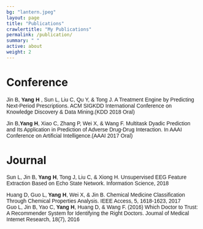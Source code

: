 ```yaml
---
bg: "lantern.jpeg"
layout: page
title: "Publications"
crawlertitle: "My Publications"
permalink: /publication/
summary: " "
active: about
weight: 2
---
```

# Conference
<font face="arial">Jin B, </font> <font face="arial"><b>Yang H</b></font> <font face="arial">, Sun L, Liu C, Qu Y, & Tong J. A Treatment Engine by Predicting Next-Period Prescriptions. ACM SIGKDD International Conference on Knowledge Discovery & Data Mining.(KDD 2018 Oral)</font><br>

<font face="arial">Jin B,</font><font face="arial"><b>Yang H</b></font><font face="arial">, Xiao C, Zhang P, Wei X, & Wang F. Multitask Dyadic Prediction and Its Application in Prediction of Adverse Drug-Drug Interaction. In AAAI Conference on Artificial Intelligence.(AAAI 2017 Oral)</font>

# Journal

<font face="arial">Sun L, Jin B, </font><font face="arial"><b>Yang H</b></font><font face="arial">, Tong J, Liu C, & Xiong H. Unsupervised EEG Feature Extraction Based on Echo State Network. Information Science, 2018</font>
<br>

<font face="arial">Huang D, Guo L, </font><font face="arial"><b>Yang H</b></font><font face="arial">, Wei X, & Jin B. Chemical Medicine Classification Through Chemical Properties Analysis. IEEE Access, 5, 1618-1623, 2017</font>
<br>
<font face="arial">Guo L, Jin B, Yao C, </font><font face="arial"><b>Yang H</b></font><font face="arial">, Huang D, & Wang F. (2016) Which Doctor to Trust: A Recommender System for Identifying the Right Doctors. Journal of Medical Internet Research, 18(7), 2016</font>
